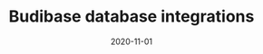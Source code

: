 ---
title: "Budibase database integrations"
description: "Bring all your data together with Budibase."
type: platform/integrations
layout: list
date: 2020-11-01
category: database
images:
- budibase-logo.jpg
---